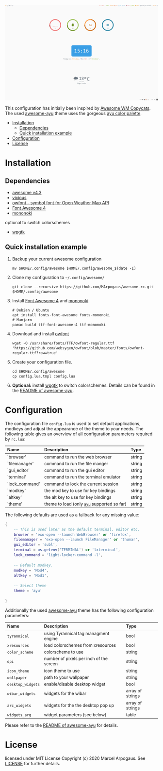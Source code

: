 ![](img/rec.gif)

This configuration has initially been inspired by [Awesome WM Copycats][awesome-copycats].
The used [awesome-ayu][ayu] theme uses the gorgeous [ayu color palette][ayu-colors].

<!-- MarkdownTOC autolink="true" -->

- [Installation](#installation)
    - [Dependencies](#dependencies)
    - [Quick installation example](#quick-installation-example)
- [Configuration](#configuration)
- [License](#license)

<!-- /MarkdownTOC -->


# Installation

## Dependencies

 * [awesome v4.3][awesome]
 * [vicious][vicious]
 * [owfont - symbol font for Open Weather Map API][owfont]
 * [Font Awesome 4][font-awesome4]
 * [mononoki][mononoki]

optional to switch colorschemes

 * [wpgtk][wpgtk]

## Quick installation example

 1. Backup your current awesome configuration
    ```shell
    mv $HOME/.config/awesome $HOME/.config/awesome_$(date -I)
    ```

 2. Clone my configuration to `~/.config/awesome/`
    ```shell
    git clone --recursive https://github.com/MArpogaus/awesome-rc.git $HOME/.config/awesome 
    ```

 1. Install [Font Awesome 4][font-awesome4] and [mononoki][mononoki]
    ```shell
    # Debian / Ubuntu
    apt install fonts-font-awesome fonts-mononoki
    # Manjaro
    pamac build ttf-font-awesome-4 ttf-mononoki
    ```
 
 1. Download and install [owfont][owfont]
    ```shell
    wget -O /usr/share/fonts/TTF/owfont-regular.ttf 'https://github.com/websygen/owfont/blob/master/fonts/owfont-regular.ttf?raw=true'
    ```

 1. Create your configuration file.
    ```shell
    cd $HOME/.config/awesome 
    cp config.lua.tmpl config.lua
    ```

 1. **Optional:** install [wpgtk][wpgtk] to switch colorschemes.
    Details can be found in the [README of awesome-ayu][readme-of-awesome-ayu].

# Configuration

The configuration file `config.lua` is used to set default applications, modkeys and adjust the appearance of the theme to your needs.
The following table gives an overview of all configuration parameters required by `rc.lua`:

| Name           | Description                                        | Type   |
|:---------------|:---------------------------------------------------|:-------|
| `browser'      | command to run the web browser                     | string |
| `filemanager'  | command to run the file manger                     | string |
| `gui_editor'   | command to run the gui editor                      | string |
| `terminal'     | command to run the terminal emulator               | string |
| `lock_command' | command to lock the current session                | string |
| `modkey'       | the mod key to use for key bindings                | string |
| `altkey'       | the alt key to use for key bindings                | string |
| `theme'        | theme to load (only [`ayu`][ayu] supported so far) | string |

The following defaults are used as a fallback for any missing value:

```lua
{
    -- This is used later as the default terminal, editor etc.
    browser = 'exo-open --launch WebBrowser' or 'firefox',
    filemanager = 'exo-open --launch FileManager' or 'thunar',
    gui_editor = 'subl',
    terminal = os.getenv('TERMINAL') or 'lxterminal',
    lock_command = 'light-locker-command -l',

    -- Default modkey.
    modkey = 'Mod4',
    altkey = 'Mod1',

    -- Select theme
    theme = 'ayu'

}
```

Additionally the used [awesome-ayu][ayu] theme has the following configuration parameters:

| Name              | Description                             | Type             |
|:------------------|:----------------------------------------|:-----------------|
| `tyrannical`      | using Tyrannical tag managment engine   | bool             |
| `xresources`      | load colorschemes from xresources       | bool             |
| `color_scheme`    | colorscheme to use                      | string           |
| `dpi`             | number of pixels per inch of the screen | string           |
| `icon_theme`      | icon theme to use                       | string           |
| `wallpaper`       | path to your wallpaper                  | string           |
| `desktop_widgets` | enable/disable desktop widget           | bool             |
| `wibar_widgets`   | widgets for the wibar                   | array of strings |
| `arc_widgets`     | widgets for the the desktop pop up      | array of strings |
| `widgets_arg`     | widget parameters (see below)           | table            |

Please refer to the [README of awesome-ayu][readme-of-awesome-ayu] for details.

# License

licensed under MIT License Copyright (c) 2020 Marcel Arpogaus. See [LICENSE](LICENSE) for further details.

[awesome-copycats]: https://github.com/lcpz/awesome-copycats
[ayu]: https://github.com/MArpogaus/awesome-ayu
[ayu-colors]: https://github.com/ayu-theme/ayu-colors
[awesome]: https://awesomewm.org/
[vicious]: https://github.com/vicious-widgets/vicious
[owfont]: http://websygen.github.io/owfont/
[font-awesome4]: https://github.com/FortAwesome/Font-Awesome
[mononoki]: https://madmalik.github.io/mononoki/
[wpgtk]: https://github.com/deviantfero/wpgtk
[json-colorschemes]: https://github.com/deviantfero/wpgtk/wiki/Colorschemes#import-a-colorscheme
[readme-of-awesome-ayu]: https://github.com/MArpogaus/awesome-ayu/blob/master/README.md
[wpk-templates]: https://github.com/deviantfero/wpgtk-templates
[xsettingsd]: https://wiki.archlinux.org/index.php/Xsettingsd
